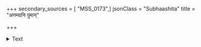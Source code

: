 +++
secondary_sources = [ "MSS_0173",]
jsonClass = "Subhaashita"
title = "अगम्यानि पुमान्"

+++

<details><summary>Text</summary>

अगम्यानि पुमान् याति योऽसेव्यांश्च निषेवते।  
स मृत्युमुपगृह्णाति गर्भमश्वतरी यथा॥
</details>
